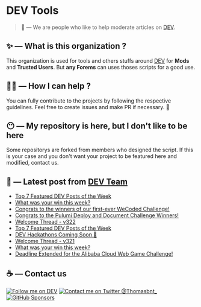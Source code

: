 # DEV Tools

> 🔧 — We are people who like to help moderate articles on [DEV](https://dev.to).

## ✨ — What is this organization ?

This organization is used for tools and others stuffs around [DEV](https://dev.to) for **Mods** and **Trusted Users**. But __any Forems__ can uses thoses scripts for a good use.


## 💪🏼 — How I can help ?

You can fully contribute to the projects by following the respective guidelines. Feel free to create issues and make PR if necessary. 🎉

## 😶 — My repository is here, but I don't like to be here

Some repositorys are forked from members who designed the script. If this is your case and you don't want your project to be featured here and modified, contact us.

## 📝 — Latest post from [DEV Team](https://dev.to/devteam)

<!-- BLOG-POST-LIST:START -->
- [Top 7 Featured DEV Posts of the Week](https://dev.to/devteam/top-7-featured-dev-posts-of-the-week-4hc8)
- [What was your win this week?](https://dev.to/devteam/what-was-your-win-this-week-3m98)
- [Congrats to the winners of our first-ever WeCoded Challenge!](https://dev.to/devteam/congrats-to-the-winners-of-our-first-ever-wecoded-challenge-1j8i)
- [Congrats to the Pulumi Deploy and Document Challenge Winners!](https://dev.to/devteam/congrats-to-the-pulumi-deploy-and-document-challenge-winners-40ao)
- [Welcome Thread - v322](https://dev.to/devteam/welcome-thread-v322-g8h)
- [Top 7 Featured DEV Posts of the Week](https://dev.to/devteam/top-7-featured-dev-posts-of-the-week-7on)
- [DEV Hackathons Coming Soon 👀](https://dev.to/devteam/dev-hackathons-coming-soon-4e6i)
- [Welcome Thread - v321](https://dev.to/devteam/welcome-thread-v321-444l)
- [What was your win this week?](https://dev.to/devteam/what-was-your-win-this-week-229d)
- [Deadline Extended for the Alibaba Cloud Web Game Challenge!](https://dev.to/devteam/deadline-extended-for-the-alibaba-cloud-web-game-challenge-45ip)
<!-- BLOG-POST-LIST:END -->


## ☕ — Contact us

[![Follow me on DEV](https://img.shields.io/badge/dev.to-%2308090A.svg?&style=for-the-badge&logo=dev.to&logoColor=white&alt=devto)](https://dev.to/thomasbnt)
[![Contact me on Twitter @Thomasbnt_](https://img.shields.io/badge/Contact%20me%20on%20Twitter-%231DA1F2.svg?&style=for-the-badge&logo=twitter&logoColor=white&alt=twitter)](https://twitter.com/messages/1142357270-1142357270?text=Hello,%20I%20contact%20you%20from%20devtotools%20&recipient_id=1142357270) [![GitHub Sponsors](https://img.shields.io/badge/Sponsor%20me-%23EA54AE.svg?&style=for-the-badge&logo=github-sponsors&logoColor=white)](https://github.com/sponsors/thomasbnt)



